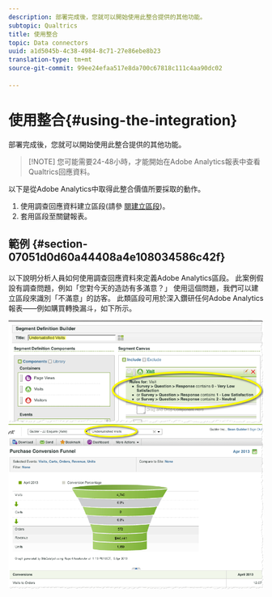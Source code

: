 ```yaml
---
description: 部署完成後，您就可以開始使用此整合提供的其他功能。
subtopic: Qualtrics
title: 使用整合
topic: Data connectors
uuid: a1d5045b-4c38-4984-8c71-27e86ebe8b23
translation-type: tm+mt
source-git-commit: 99ee24efaa517e8da700c67818c111c4aa90dc02

---
```



# 使用整合{#using-the-integration}

部署完成後，您就可以開始使用此整合提供的其他功能。

> [!NOTE] 您可能需要24-48小時，才能開始在Adobe Analytics報表中查看Qualtrics回應資料。

以下是從Adobe Analytics中取得此整合價值所要採取的動作。

1. 使用調查回應資料建立區段(請參 [閱建立區段](https://docs.adobe.com/content/help/en/analytics/components/segmentation/seg-home.html))。
1. 套用區段至關鍵報表。

## 範例 {#section-07051d0d60a44408a4e108034586c42f}

以下說明分析人員如何使用調查回應資料來定義Adobe Analytics區段。 此案例假設有調查問題，例如「您對今天的造訪有多滿意？」 使用這個問題，我們可以建立區段來識別「不滿意」的訪客。 此類區段可用於深入鑽研任何Adobe Analytics報表——例如購買轉換漏斗，如下所示。

![](assets/using-1.png) ![](assets/using-2.png)

